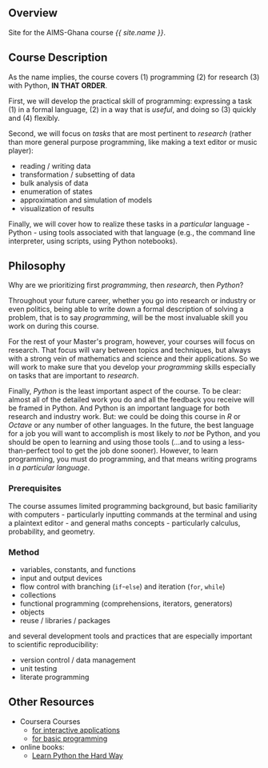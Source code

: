 ---
---

## Overview

Site for the AIMS-Ghana course *{{ site.name }}*.

## Course Description

As the name implies, the course covers (1) programming (2) for research (3) with Python,
**IN THAT ORDER**.

First, we will develop the practical skill of programming: expressing a task (1) in a formal language, (2) in a way that is *useful*, and doing so (3) quickly and (4) flexibly.

Second, we will focus on *tasks* that are most pertinent to *research* (rather than more general purpose programming, like making a text editor or music player):

 - reading / writing data
 - transformation / subsetting of data
 - bulk analysis of data
 - enumeration of states
 - approximation and simulation of models
 - visualization of results

Finally, we will cover how to realize these tasks in a *particular* language - Python - using tools
associated with that language (e.g., the command line interpreter, using scripts, using Python notebooks).

## Philosophy

Why are we prioritizing first *programming*, then *research*, then *Python*?

Throughout your future career, whether you go into research or industry or even politics, being able to write down a formal description of solving a problem, that is to say *programming*, will be the most invaluable skill you work on during this course.

For the rest of your Master's program, however, your courses will focus on research.  That focus will vary between topics and techniques, but always with a strong vein of mathematics and science and their applications.  So we will work to make sure that you develop your *programming* skills especially on
tasks that are important to *research*.

Finally, *Python* is the least important aspect of the course.  To be clear: almost all of the detailed work you do and all the feedback you receive will be framed in Python.  And Python is an important language for both research and industry work.  But: we could be doing this course in *R* or *Octave* or any number of other languages.  In the future, the best language for a job you will want to accomplish is most likely to *not* be Python, and you should be open to learning and using those tools (...and to using a less-than-perfect tool to get the job done sooner).  However, to learn programming, you must do programming, and that means writing programs in *a particular language*.

### Prerequisites

The course assumes limited programming background, but basic familiarity with
computers - particularly inputting commands at the terminal and using a
plaintext editor - and general maths concepts - particularly calculus,
probability, and geometry.

### Method

 - variables, constants, and functions
 - input and output devices
 - flow control with branching (`if`-`else`) and iteration (`for`, `while`)
 - collections
 - functional programming (comprehensions, iterators, generators)
 - objects
 - reuse / libraries / packages

and several development tools and practices that are especially important to
scientific reproducibility:

 - version control / data management
 - unit testing
 - literate programming

## Other Resources

 - Coursera Courses
   * [for interactive applications](https://www.coursera.org/course/interactivepython)
   * [for basic programming](https://www.coursera.org/course/pythonlearn)
 - online books:
   * [Learn Python the Hard Way](http://learnpythonthehardway.org/book/)
